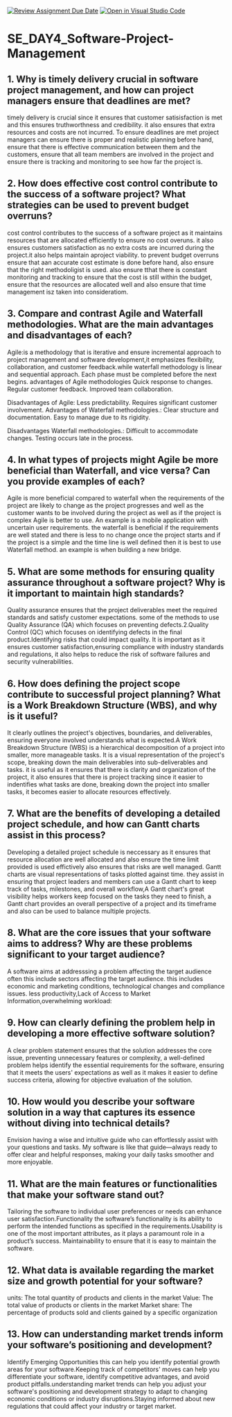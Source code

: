 [![Review Assignment Due Date](https://classroom.github.com/assets/deadline-readme-button-22041afd0340ce965d47ae6ef1cefeee28c7c493a6346c4f15d667ab976d596c.svg)](https://classroom.github.com/a/9pw6JKcu)
[![Open in Visual Studio Code](https://classroom.github.com/assets/open-in-vscode-2e0aaae1b6195c2367325f4f02e2d04e9abb55f0b24a779b69b11b9e10269abc.svg)](https://classroom.github.com/online_ide?assignment_repo_id=15660520&assignment_repo_type=AssignmentRepo)
# SE_DAY4_Software-Project-Management
## 1. Why is timely delivery crucial in software project management, and how can project managers ensure that deadlines are met?
timely delivery is crucial since it ensures that customer satisisfaction is met and this ensures truthworthness and credibility. it also ensures that extra resources and costs are not incurred. To ensure deadlines are met project managers can ensure there is proper and realistic planning before hand, ensure that there is effective communication between them and the customers, ensure that all team members are involved in the project and ensure there is tracking and monitoring to see how far the project is.

## 2. How does effective cost control contribute to the success of a software project? What strategies can be used to prevent budget overruns?
cost control contributes to the success of a software project as it maintains resources that are allocated efficiently to ensure no cost overuns. it also ensures customers satisfaction as no extra costs are incurred during the project.it also helps maintain aproject viability. 
to prevent budget overruns ensure that aan accurate cost estimate is done before hand, also ensure that the right methodoligist is used. also ensure tthat there is constant monitoring and tracking to ensure that the cost is still within the budget, ensure that the resources are allocated well and also ensure that time management isz taken into consideratiom.

## 3. Compare and contrast Agile and Waterfall methodologies. What are the main advantages and disadvantages of each?
Agile:is a methodology that is iterative and ensure incremental approach to project management and software development,it emphasizes flexibility, collaboration, and customer
feedback.while waterfall methodology is linear and sequential approach. Each phase must be completed before the next begins.
advantages of  Agile  methodologies
Quick response to changes.
Regular customer feedback.
Improved team collaboration.

Disadvantages of Agile:
Less predictability.
Requires significant customer involvement.
Advantages of Waterfall methodologies.:
Clear structure and documentation.
Easy to manage due to its rigidity.

Disadvantages Waterfall methodologies.:
Difficult to accommodate changes.
Testing occurs late in the process.

## 4. In what types of projects might Agile be more beneficial than Waterfall, and vice versa? Can you provide examples of each?
Agile is more beneficial compared to waterfall when the requirements of the project are likely to change as the project progresses and well as the customer wants to be involved during the project as well as if the project is complex Agile is better to use. An example is a mobile application with uncertain user requirements. 
the waterfall is beneficial if the requirements are well stated and there is less to no change once the project starts and if the project is a simple and the time line is well defined then it is best to use Waterfall method. an example is when building a new bridge.

## 5. What are some methods for ensuring quality assurance throughout a software project? Why is it important to maintain high standards?
Quality assurance ensures that the project deliverables meet the required standards and satisfy customer expectations. some of the methods to use Quality Assurance (QA) which focuses on preventing defects.2.Quality Control (QC) which focuses on identifying defects in the final product.Identifying risks that could impact quality. It is important as it ensures  customer satisfaction,ensuring compliance with industry standards and regulations, it also helps to reduce the risk of software failures and security vulnerabilities.

## 6. How does defining the project scope contribute to successful project planning? What is a Work Breakdown Structure (WBS), and why is it useful?
It clearly outlines the project's objectives, boundaries, and deliverables, ensuring everyone involved understands what is expected.A Work Breakdown Structure (WBS) is a hierarchical decomposition of a project into smaller, more manageable tasks. It is a visual representation of the project's scope, breaking down the main deliverables into sub-deliverables and tasks.
it is useful as it ensures that there is clarity and organization of the project, it also ensures that there is project tracking since it easier to indentifies what tasks are done, breaking down the project into smaller tasks, it becomes easier to allocate resources effectively.

## 7. What are the benefits of developing a detailed project schedule, and how can Gantt charts assist in this process?
Developing a detailed project schedule is neccessary as it ensures that  resource allocation are well allocated and also ensure the time limit provided is used effictively also ensures that risks are well managed. Gantt charts are visual representations of tasks plotted against time.  they assist in ensuring that project leaders and members can use a Gantt chart to keep track of tasks, milestones, and overall workflow,A Gantt chart's great visibility helps workers keep focused on the tasks they need to finish, a Gantt chart provides an overall perspective of a project and its timeframe and also can be used to balance multiple projects.

## 8. What are the core issues that your software aims to address? Why are these problems significant to your target audience?
A software aims at addresssing a problem affecting the target audience often this include sectors affecting the target audience. this includes economic and marketing conditions, technological changes and compliance issues.  less productivity,Lack of Access to Market Information,overwhelming workload: 

## 9. How can clearly defining the problem help in developing a more effective software solution?
 A clear problem statement ensures that the solution addresses the core issue, preventing unnecessary features or complexity, a well-defined problem helps identify the essential requirements for the software, ensuring that it meets the users' expectations as well as it makes it easier to define success criteria, allowing for objective evaluation of the solution.
 
## 10. How would you describe your software solution in a way that captures its essence without diving into technical details?
Envision having a wise and intuitive guide who can effortlessly assist with your questions and tasks. My software is like that guide—always ready to offer clear and helpful responses, making your daily tasks smoother and more enjoyable.

## 11. What are the main features or functionalities that make your software stand out?
Tailoring the software to individual user preferences or needs can enhance user satisfaction.Functionality the software’s functionality is its ability to perform the intended functions as specified in the requirements.Usability is one of the most important attributes, as it plays a paramount role in a product’s success. Maintainability to ensure that it is easy to maintain the software.
## 12. What data is available regarding the market size and growth potential for your software?
units: The total quantity of products and clients in the market
Value: The total value of products or clients in the market
Market share: The percentage of products sold and clients gained by a specific organization

## 13. How can understanding market trends inform your software’s positioning and development?
Identify Emerging Opportunities this can help you identify potential growth areas for your software.Keeping track of competitors' moves can help you differentiate your software, identify competitive advantages, and avoid product pitfalls.understanding market trends can help you adjust your software's positioning and development strategy to adapt to changing economic conditions or industry disruptions.Staying informed about new regulations that could affect your industry or target market.


